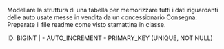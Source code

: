 Modellare la struttura di una tabella per memorizzare tutti i dati riguardanti delle auto usate messe in vendita da un concessionario
Consegna:
Preparate il file readme come visto stamattina in classe.

ID: BIGINT | - AUTO_INCREMENT - PRIMARY_KEY (UNIQUE, NOT NULL)